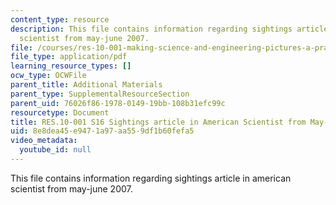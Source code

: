 ```yaml
---
content_type: resource
description: This file contains information regarding sightings article in american
  scientist from may-june 2007.
file: /courses/res-10-001-making-science-and-engineering-pictures-a-practical-guide-to-presenting-your-work-spring-2016/8e8dea45e9471a97aa559df1b60fefa5_MITRES_10_001S16_MayJune07.pdf
file_type: application/pdf
learning_resource_types: []
ocw_type: OCWFile
parent_title: Additional Materials
parent_type: SupplementalResourceSection
parent_uid: 76026f86-1978-0149-19bb-108b31efc99c
resourcetype: Document
title: RES.10-001 S16 Sightings article in American Scientist from May-June 2007
uid: 8e8dea45-e947-1a97-aa55-9df1b60fefa5
video_metadata:
  youtube_id: null
---
```

This file contains information regarding sightings article in american scientist from may-june 2007.

